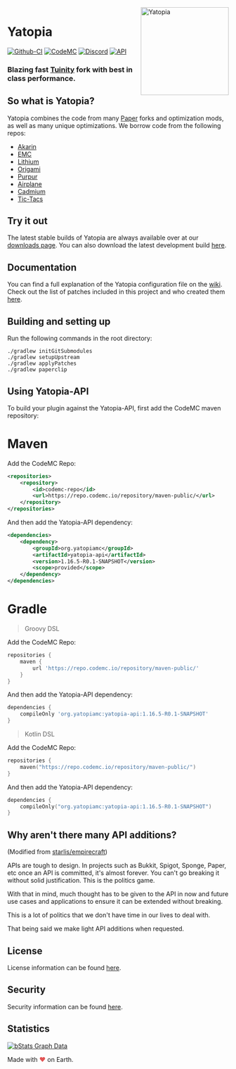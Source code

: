 <img width="200" src="https://yatopiamc.org/static/img/yatopia-shiny.gif" alt="Yatopia" align="right">
<div align="left">
<h1>Yatopia</h1>

[![Github-CI](https://github.com/YatopiaMC/Yatopia/workflows/CI/badge.svg)](https://github.com/YatopiaMC/Yatopia/actions?query=workflow%3ACI)
[![CodeMC](https://ci.codemc.io/buildStatus/icon?job=YatopiaMC%2FYatopia%2Fver%252F1.16.5)](https://ci.codemc.io/job/YatopiaMC/job/Yatopia/job/ver%252F1.16.5/)
[![Discord](https://img.shields.io/discord/342814924310970398?color=%237289DA&label=Discord&logo=discord&logoColor=white)](https://discord.gg/YatopiaMC)
[![API](https://img.shields.io/website?down_color=lightgrey&down_message=offline&label=API&up_color=green&up_message=online&url=http%3A%2F%2Fapi.yatopiamc.org%2F)](https://api.yatopiamc.org/v2/latestBuild?branch=ver/1.16.5)
<h3>Blazing fast <a href="https://github.com/Spottedleaf/Tuinity">Tuinity</a> fork with best in class performance.</h3>
</div>

## So what is Yatopia?
Yatopia combines the code from many [Paper](https://github.com/PaperMC/Paper) forks and optimization mods, as well as many unique optimizations. We borrow code from the following repos:

* [Akarin](https://github.com/Akarin-project/Akarin)
* [EMC](https://github.com/starlis/empirecraft)
* [Lithium](https://github.com/jellysquid3/lithium-fabric)
* [Origami](https://github.com/Minebench/Origami)
* [Purpur](https://github.com/pl3xgaming/Purpur)
* [Airplane](https://github.com/Technove/Airplane)
* [Cadmium](https://github.com/LucilleTea/cadmium-fabric)
* [Tic-Tacs](https://github.com/Gegy/tic-tacs)


## Try it out 
The latest stable builds of Yatopia are always available over at our [downloads page](https://yatopiamc.org/download.html). You can also download the latest development build [here](https://api.yatopiamc.org/v2/latestBuild/download?branch=ver/1.16.5).

## Documentation

 You can find a full explanation of the Yatopia configuration file on the [wiki](https://github.com/YatopiaMC/Yatopia/wiki). Check out the list of patches included in this project and who created them [here](PATCHES.md).

## Building and setting up

Run the following commands in the root directory:

```shell
./gradlew initGitSubmodules
./gradlew setupUpstream
./gradlew applyPatches
./gradlew paperclip
```


## Using Yatopia-API

To build your plugin against the Yatopia-API, first add the CodeMC maven repository:

# Maven
Add the CodeMC Repo:
```xml
<repositories>
    <repository>
        <id>codemc-repo</id>
        <url>https://repo.codemc.io/repository/maven-public/</url>
    </repository>
</repositories>
```

And then add the Yatopia-API dependency:
```xml
<dependencies>
    <dependency>
        <groupId>org.yatopiamc</groupId>
        <artifactId>yatopia-api</artifactId>
        <version>1.16.5-R0.1-SNAPSHOT</version>
        <scope>provided</scope>
    </dependency>
</dependencies>
```

# Gradle

> Groovy DSL

Add the CodeMC Repo:
```groovy
repositories {
    maven {
        url 'https://repo.codemc.io/repository/maven-public/'
    }
}
```

And then add the Yatopia-API dependency:
```groovy
dependencies {
    compileOnly 'org.yatopiamc:yatopia-api:1.16.5-R0.1-SNAPSHOT'
}
```

> Kotlin DSL

Add the CodeMC Repo:
```kotlin
repositories {
    maven("https://repo.codemc.io/repository/maven-public/")
}
```

And then add the Yatopia-API dependency:
```kotlin
dependencies {
    compileOnly("org.yatopiamc:yatopia-api:1.16.5-R0.1-SNAPSHOT")
}
```

## Why aren't there many API additions?

(Modified from [starlis/empirecraft](https://github.com/starlis/empirecraft/))
<p>
APIs are tough to design. In projects such as Bukkit, Spigot, Sponge, Paper, etc once an API is committed, it's almost forever. You can't go breaking it without solid justification. This is the politics game.

With that in mind, much thought has to be given to the API in now and future use cases and applications to ensure it can be extended without breaking.

This is a lot of politics that we don't have time in our lives to deal with. 

That being said we make light API additions when requested.
</p>

## License

License information can be found [here](/Licensing/LICENSE.md).

## Security

Security information can be found [here](/SECURITY.md).

## Statistics
[![bStats Graph Data](https://bstats.org/signatures/server-implementation/Yatopia.svg)](https://bstats.org/plugin/server-implementation/Yatopia)

Made with <span style="color: #e25555;">&#9829;</span> on Earth.
